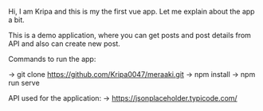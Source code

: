 Hi, I am Kripa and this is my the first vue app.
Let me explain about the app a bit.

This is a demo application, where you can get posts and post details
from API and also can create new post.

Commands to run the app:

-> git clone https://github.com/Kripa0047/meraaki.git
-> npm install
-> npm run serve

API used for the application:
-> https://jsonplaceholder.typicode.com/